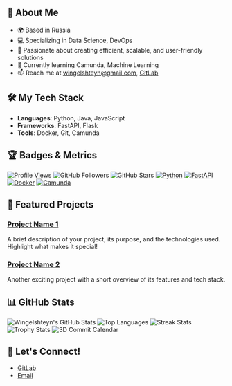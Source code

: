 ## 🚀 About Me

- 🌍 Based in Russia
- 💻 Specializing in Data Science, DevOps
- 🎯 Passionate about creating efficient, scalable, and user-friendly solutions
- 🌱 Currently learning Camunda, Machine Learning
- 📫 Reach me at [wingelshteyn@gmail.com](mailto:wingelshteyn@gmail.com), [GitLab](https://gitlab.com/wingelshteyn)

## 🛠️ My Tech Stack

- **Languages**: Python, Java, JavaScript
- **Frameworks**: FastAPI, Flask
- **Tools**: Docker, Git, Camunda

## 🏆 Badges & Metrics

![Profile Views](https://komarev.com/ghpvc/?username=wingelshteyn&color=blue)
![GitHub Followers](https://img.shields.io/github/followers/wingelshteyn?style=social)
![GitHub Stars](https://img.shields.io/github/stars/wingelshteyn?affiliations=OWNER%2CCOLLABORATOR&style=social)
[![Python](https://img.shields.io/badge/Python-3.8%2B-blue?logo=python)](https://www.python.org/)
[![FastAPI](https://img.shields.io/badge/FastAPI-0.68%2B-green?logo=fastapi)](https://fastapi.tiangolo.com/)
[![Docker](https://img.shields.io/badge/Docker-20.10%2B-blue?logo=docker)](https://www.docker.com/)
[![Camunda](https://img.shields.io/badge/Camunda-8.0%2B-orange?logo=camunda)](https://www.camunda.com/)

## 🌟 Featured Projects

### [Project Name 1](https://github.com/wingelshteyn/project1)
A brief description of your project, its purpose, and the technologies used. Highlight what makes it special!

### [Project Name 2](https://github.com/wingelshteyn/project2)
Another exciting project with a short overview of its features and tech stack.

## 📊 GitHub Stats

![Wingelshteyn's GitHub Stats](https://github-readme-stats.vercel.app/api?username=wingelshteyn&show_icons=true&theme=radical)
![Top Languages](https://github-readme-stats.vercel.app/api/top-langs/?username=wingelshteyn&layout=compact&theme=radical)
![Streak Stats](https://github-readme-streak-stats.herokuapp.com/?user=wingelshteyn&theme=radical)
![Trophy Stats](https://github-profile-trophy.vercel.app/?username=wingelshteyn&theme=radical)
![3D Commit Calendar](https://github-readme-stats.vercel.app/api/pin/?username=wingelshteyn&repo=wingelshteyn&show_owner=true&theme=radical)

## 🤝 Let's Connect!

- [GitLab](https://gitlab.com/wingelshteyn)
- [Email](mailto:wingelshteyn@gmail.com)
